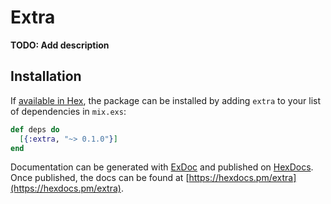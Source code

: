 # Extra

**TODO: Add description**

## Installation

If [available in Hex](https://hex.pm/docs/publish), the package can be installed
by adding `extra` to your list of dependencies in `mix.exs`:

```elixir
def deps do
  [{:extra, "~> 0.1.0"}]
end
```

Documentation can be generated with [ExDoc](https://github.com/elixir-lang/ex_doc)
and published on [HexDocs](https://hexdocs.pm). Once published, the docs can
be found at [https://hexdocs.pm/extra](https://hexdocs.pm/extra).

